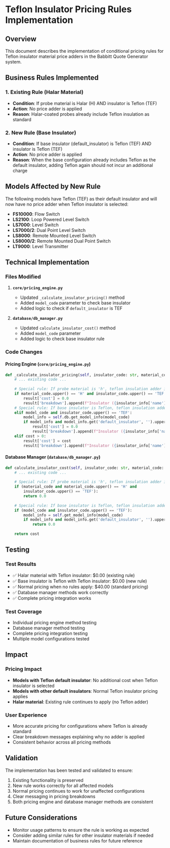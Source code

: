 # Teflon Insulator Pricing Rules Implementation

## Overview
This document describes the implementation of conditional pricing rules for Teflon insulator material price adders in the Babbitt Quote Generator system.

## Business Rules Implemented

### 1. Existing Rule (Halar Material)
- **Condition**: If probe material is Halar (H) AND insulator is Teflon (TEF)
- **Action**: No price adder is applied
- **Reason**: Halar-coated probes already include Teflon insulation as standard

### 2. New Rule (Base Insulator)
- **Condition**: If base insulator (default_insulator) is Teflon (TEF) AND insulator is Teflon (TEF)
- **Action**: No price adder is applied
- **Reason**: When the base configuration already includes Teflon as the default insulator, adding Teflon again should not incur an additional charge

## Models Affected by New Rule

The following models have Teflon (TEF) as their default insulator and will now have no price adder when Teflon insulator is selected:

- **FS10000**: Flow Switch
- **LS2100**: Loop Powered Level Switch
- **LS7000**: Level Switch
- **LS7000/2**: Dual Point Level Switch
- **LS8000**: Remote Mounted Level Switch
- **LS8000/2**: Remote Mounted Dual Point Switch
- **LT9000**: Level Transmitter

## Technical Implementation

### Files Modified

1. **`core/pricing_engine.py`**
   - Updated `_calculate_insulator_pricing()` method
   - Added `model_code` parameter to check base insulator
   - Added logic to check if `default_insulator` is TEF

2. **`database/db_manager.py`**
   - Updated `calculate_insulator_cost()` method
   - Added `model_code` parameter
   - Added logic to check base insulator rule

### Code Changes

#### Pricing Engine (`core/pricing_engine.py`)
```python
def _calculate_insulator_pricing(self, insulator_code: str, material_code: str, model_code: Optional[str] = None) -> Dict[str, Any]:
    # ... existing code ...
    
    # Special rule: If probe material is 'h', teflon insulation adder is not applied
    if material_code.upper() == 'H' and insulator_code.upper() == 'TEF':
        result['cost'] = 0.0
        result['breakdown'].append(f"Insulator ({insulator_info['name']}): $0.00 (Not applied - Material H)")
    # Special rule: If base insulator is Teflon, teflon insulation adder is not applied
    elif model_code and insulator_code.upper() == 'TEF':
        model_info = self.db.get_model_info(model_code)
        if model_info and model_info.get('default_insulator', '').upper() == 'TEF':
            result['cost'] = 0.0
            result['breakdown'].append(f"Insulator ({insulator_info['name']}): $0.00 (Not applied - Base insulator is Teflon)")
    elif cost > 0:
        result['cost'] = cost
        result['breakdown'].append(f"Insulator ({insulator_info['name']}): ${cost:.2f}")
```

#### Database Manager (`database/db_manager.py`)
```python
def calculate_insulator_cost(self, insulator_code: str, material_code: Optional[str] = None, model_code: Optional[str] = None) -> float:
    # ... existing code ...
    
    # Special rule: If probe material is 'h', teflon insulation adder is not applied
    if (material_code and material_code.upper() == 'H' and 
        insulator_code.upper() == 'TEF'):
        return 0.0
    
    # Special rule: If base insulator is Teflon, teflon insulation adder is not applied
    if (model_code and insulator_code.upper() == 'TEF'):
        model_info = self.get_model_info(model_code)
        if model_info and model_info.get('default_insulator', '').upper() == 'TEF':
            return 0.0
    
    return cost
```

## Testing

### Test Results
- ✅ Halar material with Teflon insulator: $0.00 (existing rule)
- ✅ Base insulator is Teflon with Teflon insulator: $0.00 (new rule)
- ✅ Normal pricing when no rules apply: $40.00 (standard pricing)
- ✅ Database manager methods work correctly
- ✅ Complete pricing integration works

### Test Coverage
- Individual pricing engine method testing
- Database manager method testing
- Complete pricing integration testing
- Multiple model configurations tested

## Impact

### Pricing Impact
- **Models with Teflon default insulator**: No additional cost when Teflon insulator is selected
- **Models with other default insulators**: Normal Teflon insulator pricing applies
- **Halar material**: Existing rule continues to apply (no Teflon adder)

### User Experience
- More accurate pricing for configurations where Teflon is already standard
- Clear breakdown messages explaining why no adder is applied
- Consistent behavior across all pricing methods

## Validation

The implementation has been tested and validated to ensure:
1. Existing functionality is preserved
2. New rule works correctly for all affected models
3. Normal pricing continues to work for unaffected configurations
4. Clear messaging in pricing breakdowns
5. Both pricing engine and database manager methods are consistent

## Future Considerations

- Monitor usage patterns to ensure the rule is working as expected
- Consider adding similar rules for other insulator materials if needed
- Maintain documentation of business rules for future reference 